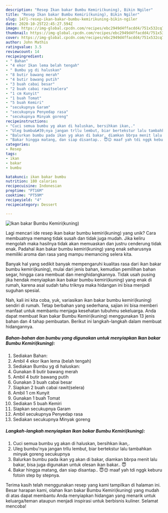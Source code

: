 ```yaml
---
description: "Resep Ikan bakar Bumbu Kemiri(kuning), Bikin Ngiler"
title: "Resep Ikan bakar Bumbu Kemiri(kuning), Bikin Ngiler"
slug: 1471-resep-ikan-bakar-bumbu-kemirikuning-bikin-ngiler
date: 2020-10-25T22:45:27.594Z
image: https://img-global.cpcdn.com/recipes/ebc2949d4ffacdd4/751x532cq70/ikan-bakar-bumbu-kemirikuning-foto-resep-utama.jpg
thumbnail: https://img-global.cpcdn.com/recipes/ebc2949d4ffacdd4/751x532cq70/ikan-bakar-bumbu-kemirikuning-foto-resep-utama.jpg
cover: https://img-global.cpcdn.com/recipes/ebc2949d4ffacdd4/751x532cq70/ikan-bakar-bumbu-kemirikuning-foto-resep-utama.jpg
author: John Mathis
ratingvalue: 3.5
reviewcount: 14
recipeingredient:
- " Bahan"
- "4 ekor Ikan lema belah tengah"
- " Bumbu yg di haluskan"
- "8 butir bawang merah"
- "4 butir bawang putih"
- "3 buah cabai besar"
- "2 buah cabai rawitselera"
- "1 cm Kunyit"
- "1 buah Tomat"
- "5 buah Kemiri"
- "secukupnya Garam"
- "secukupnya Penyedap rasa"
- "secukupnya Minyak goreng"
recipeinstructions:
- "Cuci semua bumbu yg akan di haluskan, bersihkan ikan,."
- "Uleg bumbu&#39;nya jangan trllu lembut, biar bertekstur lalu tambahkan minyak goreng secukupnya"
- "Balurkan bumbu pada ikan yg akan di bakar, diamkan bbrpa menit lalu bakar, bisa juga digunakan untuk olesan ikan bakar.. 😇"
- "Bakar hingga matang, dan siap disantap.. 😇😊 maaf yah tdi nggk keburu fotoin step by stepnya."
categories:
- Resep
tags:
- ikan
- bakar
- bumbu

katakunci: ikan bakar bumbu 
nutrition: 180 calories
recipecuisine: Indonesian
preptime: "PT16M"
cooktime: "PT59M"
recipeyield: "4"
recipecategory: Dessert

---
```



![Ikan bakar Bumbu Kemiri(kuning)](https://img-global.cpcdn.com/recipes/ebc2949d4ffacdd4/751x532cq70/ikan-bakar-bumbu-kemirikuning-foto-resep-utama.jpg)

Lagi mencari ide resep ikan bakar bumbu kemiri(kuning) yang unik? Cara membuatnya memang tidak susah dan tidak juga mudah. Jika keliru mengolah maka hasilnya tidak akan memuaskan dan justru cenderung tidak enak. Padahal ikan bakar bumbu kemiri(kuning) yang enak seharusnya memiliki aroma dan rasa yang mampu memancing selera kita.

Banyak hal yang sedikit banyak mempengaruhi kualitas rasa dari ikan bakar bumbu kemiri(kuning), mulai dari jenis bahan, kemudian pemilihan bahan segar, hingga cara membuat dan menghidangkannya. Tidak usah pusing jika hendak menyiapkan ikan bakar bumbu kemiri(kuning) yang enak di rumah, karena asal sudah tahu triknya maka hidangan ini bisa menjadi suguhan spesial.




Nah, kali ini kita coba, yuk, variasikan ikan bakar bumbu kemiri(kuning) sendiri di rumah. Tetap berbahan yang sederhana, sajian ini bisa memberi manfaat untuk membantu menjaga kesehatan tubuhmu sekeluarga. Anda dapat membuat Ikan bakar Bumbu Kemiri(kuning) menggunakan 13 jenis bahan dan 4 tahap pembuatan. Berikut ini langkah-langkah dalam membuat hidangannya.

<!--inarticleads1-->

##### Bahan-bahan dan bumbu yang digunakan untuk menyiapkan Ikan bakar Bumbu Kemiri(kuning):

1. Sediakan  Bahan:
1. Ambil 4 ekor Ikan lema (belah tengah)
1. Sediakan  Bumbu yg di haluskan:
1. Gunakan 8 butir bawang merah
1. Ambil 4 butir bawang putih
1. Gunakan 3 buah cabai besar
1. Siapkan 2 buah cabai rawit(selera)
1. Ambil 1 cm Kunyit
1. Gunakan 1 buah Tomat
1. Sediakan 5 buah Kemiri
1. Siapkan secukupnya Garam
1. Ambil secukupnya Penyedap rasa
1. Sediakan secukupnya Minyak goreng




<!--inarticleads2-->

##### Langkah-langkah menyiapkan Ikan bakar Bumbu Kemiri(kuning):

1. Cuci semua bumbu yg akan di haluskan, bersihkan ikan,.
1. Uleg bumbu&#39;nya jangan trllu lembut, biar bertekstur lalu tambahkan minyak goreng secukupnya
1. Balurkan bumbu pada ikan yg akan di bakar, diamkan bbrpa menit lalu bakar, bisa juga digunakan untuk olesan ikan bakar.. 😇
1. Bakar hingga matang, dan siap disantap.. 😇😊 maaf yah tdi nggk keburu fotoin step by stepnya.




Terima kasih telah menggunakan resep yang kami tampilkan di halaman ini. Besar harapan kami, olahan Ikan bakar Bumbu Kemiri(kuning) yang mudah di atas dapat membantu Anda menyiapkan hidangan yang menarik untuk keluarga/teman ataupun menjadi inspirasi untuk berbisnis kuliner. Selamat mencoba!
